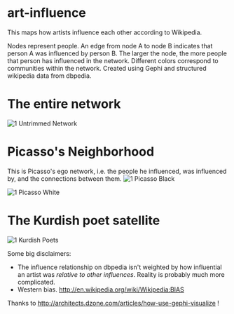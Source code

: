 art-influence
=============

This maps how artists influence each other according to Wikipedia.

Nodes represent people. An edge from node A to node B indicates that person A was influenced by person B. The larger the node, the more people that person has influenced in the network. Different colors correspond to communities within the network. Created using Gephi and structured wikipedia data from dbpedia. 

The entire network
==================
![1 Untrimmed Network](https://github.com/coreylynch/art-influence/raw/master/full_graph.png)


Picasso's Neighborhood
======================
This is Picasso's ego network, i.e. the people he influenced, was influenced by, and the connections between them.
![1 Picasso Black](https://github.com/coreylynch/art-influence/raw/master/picasso_black.png)

![1 Picasso White](https://github.com/coreylynch/art-influence/raw/master/picasso_white.png)

The Kurdish poet satellite
==========================
![1 Kurdish Poets](https://github.com/coreylynch/art-influence/raw/master/kurdish_poets.png)

Some big disclaimers:
* The influence relationship on dbpedia isn't weighted by how influential an artist was *relative to other influences*. Reality is probably much more complicated.
* Western bias. http://en.wikipedia.org/wiki/Wikipedia:BIAS

Thanks to http://architects.dzone.com/articles/how-use-gephi-visualize ! 